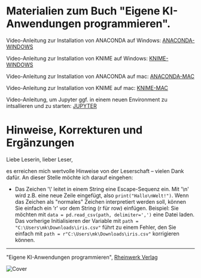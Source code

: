 # Materialien zum Buch "Eigene KI-Anwendungen programmieren".

Video-Anleitung zur Installation von ANACONDA auf Windows: [ANACONDA-WINDOWS](https://youtu.be/yHod97z3GaI?si=jAEDP2uN3c8uJwJf)


Video-Anleitung zur Installation von KNIME auf Windows: [KNIME-WINDOWS](https://youtu.be/NiJ-nJqyAwM?si=55z7rr9wgo7pkyTJ)


Video-Anleitung zur Installation von ANACONDA auf mac: [ANACONDA-MAC](https://youtu.be/XEP31aQ-UFw?si=TE2oAZM6uR1CWdB_)


Video-Anleitung zur Installation von KNIME auf mac: [KNIME-MAC](https://youtu.be/FI2Lu7SCBRQ?si=r0w9RTXH1OEimtHP)

Video-Anleitung, um Jupyter ggf. in einem neuen Environment zu intsallieren und zu starten: [JUPYTER](https://youtu.be/c7Dp09SQl8E)


# Hinweise, Korrekturen und Ergänzungen

Liebe Leserin, lieber Leser,

es erreichen mich wertvolle Hinweise von der Leserschaft – vielen Dank dafür. An dieser Stelle möchte ich darauf eingehen:

- Das Zeichen '\\' leitet in einem String eine Escape-Sequenz ein. Mit '\n' wird z.B. eine neue Zeile eingefügt, also `print("Hallo\nWelt!")`. Wenn das Zeichen als "normales" Zeichen interpretiert werden soll, können Sie einfach ein 'r' vor dem String (r für row) einfügen. Beispiel: Sie möchten mit `data = pd.read_csv(path, delimiter=',')` eine Datei laden. Das vorherige Initialisieren der Variable mit `path = "C:\Users\mk\Downloads\iris.csv"` führt zu einem Fehler, den Sie einfach mit `path = r"C:\Users\mk\Downloads\iris.csv"` korrigieren können.




------------------------------------------

"Eigene KI-Anwendungen programmieren", [Rheinwerk Verlag](https://www.rheinwerk-verlag.de/eigene-ki-anwendungen-programmieren)

![Cover](https://s3-eu-west-1.amazonaws.com/cover2.galileo-press.de/print/9783836297639_800.png)



